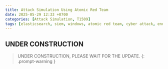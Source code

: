 ```yaml
---
title: Attack Simulation Using Atomic Red Team
date: 2025-05-29 12:33 +0700
categories: [Attack Simulation, T1509]
tags: [elasticsearch, siem, windows, atomic red team, cyber attack, endpoint, logs]
---
```


## UNDER CONSTRUCTION

> UNDER CONSTRUCTION, PLEASE WAIT FOR THE UPDATE.
{: .prompt-warning }